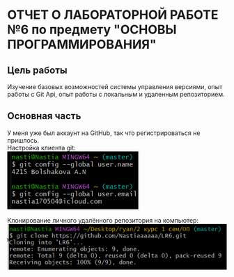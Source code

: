 # ОТЧЕТ О ЛАБОРАТОРНОЙ РАБОТЕ №6 по предмету "ОСНОВЫ ПРОГРАММИРОВАНИЯ"
## Цель работы
Изучение базовых возможностей системы управления версиями, опыт работы с Git Api, опыт работы с локальным и удаленным репозиторием. 
## Основная часть
У меня уже был аккаунт на GitHub, так что регистрироваться не пришлось. <br>
Настройка клиента git: <br>
![](https://github.com/Nastiaaaaaa/LR6/blob/report/screenshot/%D0%A1%D0%BD%D0%B8%D0%BC%D0%BE%D0%BA%20%D1%8D%D0%BA%D1%80%D0%B0%D0%BD%D0%B0%202023-11-13%20223045.png) 

Клонирование личного удалённого репозитория на компьютер:
![](https://github.com/Nastiaaaaaa/LR6/blob/report/screenshot/%D0%A1%D0%BD%D0%B8%D0%BC%D0%BE%D0%BA%20%D1%8D%D0%BA%D1%80%D0%B0%D0%BD%D0%B0%202023-11-14%20152504.png)
